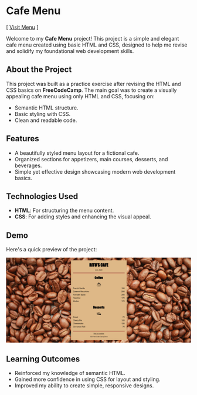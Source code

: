 # Cafe Menu 
[ [Visit Menu](https://rituparna-pahal.github.io/Cafe-Menu/) ]

Welcome to my **Cafe Menu** project! This project is a simple and elegant cafe menu created using basic HTML and CSS, designed to help me revise and solidify my foundational web development skills.

## About the Project

This project was built as a practice exercise after revising the HTML and CSS basics on **FreeCodeCamp**. The main goal was to create a visually appealing cafe menu using only HTML and CSS, focusing on:

- Semantic HTML structure.
- Basic styling with CSS.
- Clean and readable code.

## Features

- A beautifully styled menu layout for a fictional cafe.
- Organized sections for appetizers, main courses, desserts, and beverages.
- Simple yet effective design showcasing modern web development basics.

## Technologies Used

- **HTML**: For structuring the menu content.
- **CSS**: For adding styles and enhancing the visual appeal.

## Demo

Here's a quick preview of the project:

![Project Screenshot](https://github.com/Rituparna-Pahal/Cafe-Menu/blob/main/Cafe%20Menu.png)

## Learning Outcomes

- Reinforced my knowledge of semantic HTML.
- Gained more confidence in using CSS for layout and styling.
- Improved my ability to create simple, responsive designs.
